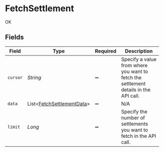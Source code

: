 # FetchSettlement

OK


## Fields

| Field                                                                                | Type                                                                                 | Required                                                                             | Description                                                                          |
| ------------------------------------------------------------------------------------ | ------------------------------------------------------------------------------------ | ------------------------------------------------------------------------------------ | ------------------------------------------------------------------------------------ |
| `cursor`                                                                             | *String*                                                                             | :heavy_minus_sign:                                                                   | Specify a value from where you want to fetch the settlement details in the API call. |
| `data`                                                                               | List<[FetchSettlementData](../../models/shared/FetchSettlementData.md)>              | :heavy_minus_sign:                                                                   | N/A                                                                                  |
| `limit`                                                                              | *Long*                                                                               | :heavy_minus_sign:                                                                   | Specify the number of settlements you want to fetch in the API call.                 |